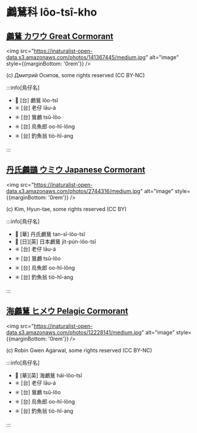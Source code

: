 # 鸕鶿科 lôo-tsî-kho

## [鸕鶿 カワウ Great Cormorant](https://ebird.org/species/grecor)

<img src="https://inaturalist-open-data.s3.amazonaws.com/photos/141367445/medium.jpg" alt="image" style={{marginBottom: '0rem'}} />

<p className="image-caption">
(c) Дмитрий Осипов, some rights reserved (CC BY-NC)
</p>

:::info[鳥仔名]

- 🎯 [台] 鸕鶿 lôo-tsî
- ✳️ [台] 老仔 lāu-á
- ✳️ [台] 鶿鸕 tsû-lôo
- ✳️ [台] 烏魚郎 oo-hî-lông
- ✳️ [台] 釣魚翁 tiò-hî-ang

:::

## [丹氏鸕鷀 ウミウ Japanese Cormorant](https://ebird.org/species/japcor1)

<img src="https://inaturalist-open-data.s3.amazonaws.com/photos/2744316/medium.jpg" alt="image" style={{marginBottom: '0rem'}} />

<p className="image-caption">
(c) Kim, Hyun-tae, some rights reserved (CC BY)
</p>

:::info[鳥仔名]

- 🎯 [華] 丹氏鸕鶿 tan-sī-lôo-tsî
- 🎯 [日][英] 日本鸕鶿 ji̍t-pún-lôo-tsî
- ✳️ [台] 老仔 lāu-á
- ✳️ [台] 鶿鸕 tsû-lôo
- ✳️ [台] 烏魚郎 oo-hî-lông
- ✳️ [台] 釣魚翁 tiò-hî-ang

:::

## [海鸕鶿 ヒメウ Pelagic Cormorant](https://ebird.org/species/pelcor)

<img src="https://inaturalist-open-data.s3.amazonaws.com/photos/12228141/medium.jpg" alt="image" style={{marginBottom: '0rem'}} />

<p className="image-caption">
(c) Robin Gwen Agarwal, some rights reserved (CC BY-NC)
</p>

:::info[鳥仔名]

- 🎯 [華][英] 海鸕鶿 hái-lôo-tsî
- ✳️ [台] 老仔 lāu-á
- ✳️ [台] 鶿鸕 tsû-lôo
- ✳️ [台] 烏魚郎 oo-hî-lông
- ✳️ [台] 釣魚翁 tiò-hî-ang

:::
